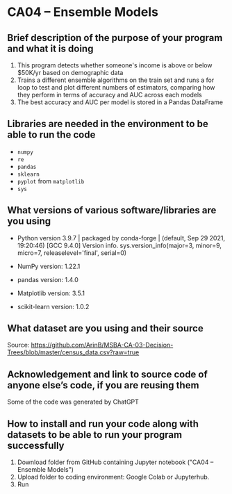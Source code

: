 # CA04 – Ensemble Models

## Brief description of the purpose of your program and what it is doing
1. This program detects whether someone's income is above or below $50K/yr based on demographic data
2. Trains a different ensemble algorithms on the train set and runs a for loop to test and plot different numbers of estimators, comparing how they perform in terms of accuracy and AUC across each models
3. The best accuracy and AUC per model is stored in a Pandas DataFrame

## Libraries are needed in the environment to be able to run the code
- `numpy`
- `re`
- `pandas`
- `sklearn`
- `pyplot` from `matplotlib`
- `sys`

## What versions of various software/libraries are you using
- Python version
3.9.7 | packaged by conda-forge | (default, Sep 29 2021, 19:20:46) 
[GCC 9.4.0]
Version info.
sys.version_info(major=3, minor=9, micro=7, releaselevel='final', serial=0)

- NumPy version: 1.22.1
- pandas version: 1.4.0
- Matplotlib version: 3.5.1
- scikit-learn version: 1.0.2

## What dataset are you using and their source
Source: https://github.com/ArinB/MSBA-CA-03-Decision-Trees/blob/master/census_data.csv?raw=true

## Acknowledgement and link to source code of anyone else’s code, if you are reusing them
Some of the code was generated by ChatGPT

## How to install and run your code along with datasets to be able to run your program successfully
1. Download folder from GitHub containing Jupyter notebook ("CA04 – Ensemble Models")
2. Upload folder to coding environment: Google Colab or Jupyterhub.
3. Run
